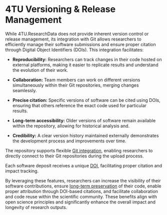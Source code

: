 # 4TU Versioning & Release Management

While 4TU.ResearchData does not provide inherent version control or release management, its integration with Git allows researchers to efficiently manage their software submissions and ensure proper citation through Digital Object Identifiers (DOIs). This integration facilitates:

- **Reproducibility:** Researchers can track changes in their code hosted on external platforms, making it easier to replicate results and understand the evolution of their work.

- **Collaboration:** Team members can work on different versions simultaneously within their Git repositories, merging changes seamlessly.

- **Precise citation:** Specific versions of software can be cited using DOIs, ensuring that others reference the exact code used for particular results.

- **Long-term accessibility:** Older versions of software remain available within the repository, allowing for historical analysis and.

- **Credibility:** A clear version history maintained externally demonstrates the development process and improvements over time.

The repository supports flexible [Git integration](/software_deposit_features/git_integration), enabling researchers to directly connect to their Git repositories during the upload process.

Each software deposit receives a unique [DOI](/citing_data/dois_and_persistent_identifiers), facilitating proper citation and impact tracking. 

By leveraging these features, researchers can increase the visibility of their software contributions, ensure [long-term preservation](/data_preservation/intro) of their code, enable proper attribution through DOI-based citations, and facilitate collaboration and code reuse within the scientific community. These benefits align with open science principles and significantly enhance the overall impact and longevity of research outputs.

